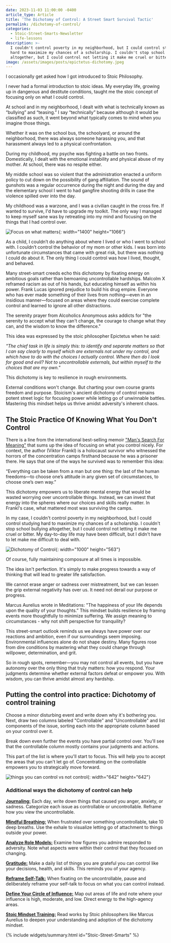 ```yaml
---
date: 2023-11-03 11:00:00 -0400
article_type: Article
title: 'The Dichotomy of Control: A Street Smart Survival Tactic'
permalink: /dichotomy-of-control/
categories:
  - Stoic-Street-Smarts-Newsletter
  - life-lessons
description: >-
  I couldn't control poverty in my neighborhood, but I could control studying
  hard to maximize my chances of a scholarship. I couldn't stop school bullying
  altogether, but I could control not letting it make me cruel or bitter.
image: /assets/images/posts/epictetus-dichotomy.jpeg
---
```

I occasionally get asked how I got introduced to Stoic Philosophy.

I never had a formal introduction to stoic ideas. My everyday life, growing up in dangerous and destitute conditions, taught me the stoic concept of focusing only on what I could control.

At school and in my neighborhood, I dealt with what is technically known as “bullying” and “teasing.” I say “technically” because although it would be classified as such, it went beyond what typically comes to mind when you imagine those things.

Whether it was on the school bus, the schoolyard, or around the neighborhood, there was always someone harassing you, and that harassment always led to a physical confrontation.

During my childhood, my psyche was fighting a battle on two fronts. Domestically, I dealt with the emotional instability and physical abuse of my mother. At school, there was no respite either.

My middle school was so violent that the administration enacted a uniform policy to cut down on the possibility of gang affiliation. The sound of gunshots was a regular occurrence during the night and during the day and the elementary school I went to had gangfire shooting drills in case the violence spilled over into the day.

My childhood was a warzone, and I was a civilian caught in the cross fire. If wanted to survive, I'd have to upgrade my toolkit. The only way I managed to keep myself sane was by retreating into my mind and focusing on the things that I had control over.

![Focus on what matters](/assets/images/posts/things-that-matter.jpeg "Focus on what matters"){: width="1400" height="1066"}

As a child, I couldn’t do anything about where I lived or who I went to school with. I couldn’t control the behavior of my mom or other kids. I was born into unfortunate circumstances that came with great risk, but there was nothing I could do about it. The only thing I could control was how I lived, thought, and behaved.

Many street-smart creeds echo this dichotomy by fixating energy on ambitious goals rather than bemoaning uncontrollable hardships. Malcolm X reframed racism as out of his hands, but educating himself as within his power. Frank Lucas ignored prejudice to build his drug empire. Everyone who has ever made something of their lives from nothing—even in an insidious manner—focused on areas where they could exercise complete control and learned to ignore all other distractions.

The serenity prayer from Alcoholics Anonymous asks addicts for "the serenity to accept what they can't change, the courage to change what they can, and the wisdom to know the difference."

This idea was expressed by the stoic philosopher Epictetus when he said:

*"The chief task in life is simply this: to identify and separate matters so that I can say clearly to myself which are externals not under my control, and which have to do with the choices I actually control. Where then do I look for good and evil? Not to uncontrollable externals, but within myself to the choices that are my own."*

This dichotomy is key to resilience in rough environments.

External conditions won't change. But charting your own course grants freedom and purpose. Stoicism's ancient dichotomy of control remains potent street logic for focusing power while letting go of unwinnable battles. Mastering this mindset helps us thrive amidst adversity's inherent chaos.

## The Stoic Practice Of Knowing What You Don't Control

There is a line from the international best-selling memoir&nbsp;["Man's Search For Meaning"](/quotes-from-mans-search-for-meaning) that sums up the idea of focusing on what you control nicely. For context, the author (Viktor Frankl) is a holocaust survivor who witnessed the horrors of the concentration camps firsthand because he was a prisoner there. He says that one of the ways he survived was to remember this idea:

“Everything can be taken from a man but one thing: the last of the human freedoms—to choose one’s attitude in any given set of circumstances, to choose one’s own way.”

This dichotomy empowers us to liberate mental energy that would be wasted worrying over uncontrollable things. Instead, we can invest that energy into the spheres where our choices and skills really matter. In Frankl's case, what mattered most was surviving the camps.&nbsp;

In my case, I couldn't control poverty in my neighborhood, but I could control studying hard to maximize my chances of a scholarship. I couldn't stop school bullying altogether, but I could control not letting it make me cruel or bitter. My day-to-day life may have been difficult, but I didn't have to let make me difficult to deal with.

![Dichotomy of Control](/assets/images/posts/dichotomy-of-control.png "Dichotomy of Control"){: width="1000" height="563"}

Of course, fully maintaining composure at all times is impossible.

The idea isn't perfection. It's simply to make progress towards a way of thinking that will lead to greater life satisfaction.

We cannot erase anger or sadness over mistreatment, but we can lessen the grip external negativity has over us. It need not derail our purpose or progress.

Marcus Aurelius wrote in Meditations: "The happiness of your life depends upon the quality of your thoughts.” This mindset builds resilience by framing events more thoughtfully to minimize suffering. We assign meaning to circumstances - why not shift perspective for tranquility?

This street-smart outlook reminds us we always have power over our reactions and ambition, even if our surroundings seem imposing. Environmental influences alone do not shape destiny. Many figures rose from dire conditions by mastering what they could change through willpower, determination, and grit.

So in rough spots, remember—you may not control all events, but you have autonomy over the only thing that truly matters: how you respond. Your judgments determine whether external factors defeat or empower you. With wisdom, you can thrive amidst almost any hardship.

## Putting the control into practice: Dichotomy of control training

Choose a minor disturbing event and write down why it's bothering you. Next, draw two columns labeled "Controllable" and "Uncontrollable" and list components of the issue, sorting each into the appropriate column based on your control over it.

Break down even further the events you have partial control over. You'll see that the controllable column mostly contains your judgments and actions.

This part of the list is where you'll start to focus. This will help you to accept the areas that you can't let go of. Concentrating on the controllable empowers you to strategically move forward.

![things you can control vs not control](/assets/images/posts/things-i-cant-control.jpg "things you can control vs not control"){: width="642" height="642"}

### Additional ways the dichotomy of control can help

<u><strong>Journaling:</strong></u> Each day, write down things that caused you anger, anxiety, or sadness. Categorize each issue as controllable or uncontrollable. Reframe how you view the uncontrollable.

<u><strong>Mindful Breathing:</strong></u> When frustrated over something uncontrollable, take 10 deep breaths. Use the exhale to visualize letting go of attachment to things outside your power.

<u><strong>Analyze Role Models:</strong></u> Examine how figures you admire responded to adversity. Note what aspects were within their control that they focused on changing.

<u><strong>Gratitude:</strong></u> Make a daily list of things you are grateful you can control like your decisions, health, and skills. This reminds you of your agency.

<u><strong>Reframe Self-Talk:</strong></u> When fixating on the uncontrollable, pause and deliberately reframe your self-talk to focus on what you can control instead.

<u><strong>Define Your Circle of Influence:</strong></u> Map out areas of life and note where your influence is high, moderate, and low. Direct energy to the high-agency areas.

<u><strong>Stoic Mindset Training:</strong></u> Read works by Stoic philosophers like Marcus Aurelius to deepen your understanding and adoption of the dichotomy mindset.

{% include widgets/summary.html id="Stoic-Street-Smarts" %}